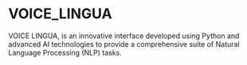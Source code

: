 # VOICE_LINGUA
VOICE LINGUA, is an innovative interface developed using Python and advanced AI technologies to provide a comprehensive suite of Natural Language Processing (NLP) tasks.
